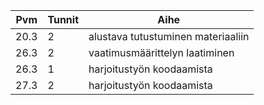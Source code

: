 Pvm   | Tunnit	| Aihe
----- | ------- | -----------------------------------
20.3 | 2 | alustava tutustuminen materiaaliin
26.3 | 2 | vaatimusmäärittelyn laatiminen
26.3 | 1 | harjoitustyön koodaamista
27.3 | 2 | harjoitustyön koodaamista
